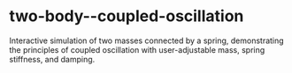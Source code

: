 # two-body--coupled-oscillation
Interactive simulation of two masses connected by a spring, demonstrating the principles of coupled oscillation with user-adjustable mass, spring stiffness, and damping.
